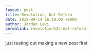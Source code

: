 ```yaml
---
layout: post
title: Revolution, Not Reform
date: 2019-09-14 16:19:00 +0800
author: Jordan Levi
permalink: revolution%2C-not-reform
---
```


just testing out making a new post first
